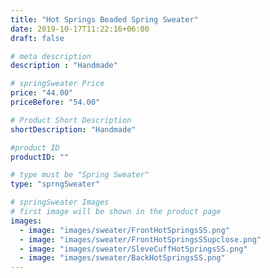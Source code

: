 ```yaml
---
title: "Hot Springs Beaded Spring Sweater"
date: 2019-10-17T11:22:16+06:00
draft: false

# meta description
description : "Handmade"

# springSweater Price
price: "44.00"
priceBefore: "54.00"

# Product Short Description
shortDescription: "Handmade"

#product ID
productID: ""

# type must be "Spring Sweater"
type: "sprngSweater"

# springSweater Images
# first image will be shown in the product page
images:
  - image: "images/sweater/FrontHotSpringsSS.png"
  - image: "images/sweater/FrontHotSpringsSSupclose.png"
  - image: "images/sweater/SleveCuffHotSpringsSS.png"
  - image: "images/sweater/BackHotSpringsSS.png"
---
```



